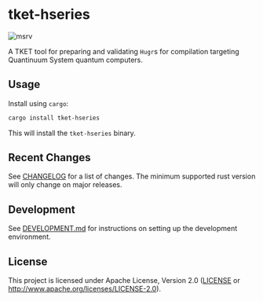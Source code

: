 # tket-hseries

![msrv][]

A TKET tool for preparing and validating `Hugr`s for compilation targeting
Quantinuum System  quantum computers.

## Usage

Install using `cargo`:

```bash
cargo install tket-hseries
```

This will install the `tket-hseries` binary.

## Recent Changes

See [CHANGELOG][] for a list of changes. The minimum supported rust
version will only change on major releases.

## Development

See [DEVELOPMENT.md][] for instructions on setting up the development environment.

## License

This project is licensed under Apache License, Version 2.0 ([LICENSE][] or <http://www.apache.org/licenses/LICENSE-2.0>).

  [msrv]: https://img.shields.io/crates/msrv/tket-hseries
  [LICENSE]: https://github.com/CQCL/tket2/blob/main/LICENCE
  [CHANGELOG]: https://github.com/CQCL/tket2/blob/main/tket-hseries/CHANGELOG.mdd
  [DEVELOPMENT.md]: https://github.com/CQCL/tket2/blob/main/DEVELOPMENT.md
